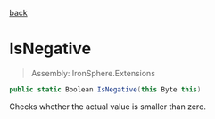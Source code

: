 ﻿

[back](/IronSphere.Extensions/types/ByteExtension)

# IsNegative

> Assembly: IronSphere.Extensions

```csharp
public static Boolean IsNegative(this Byte this)
```

Checks whether the actual value is smaller than zero.

 